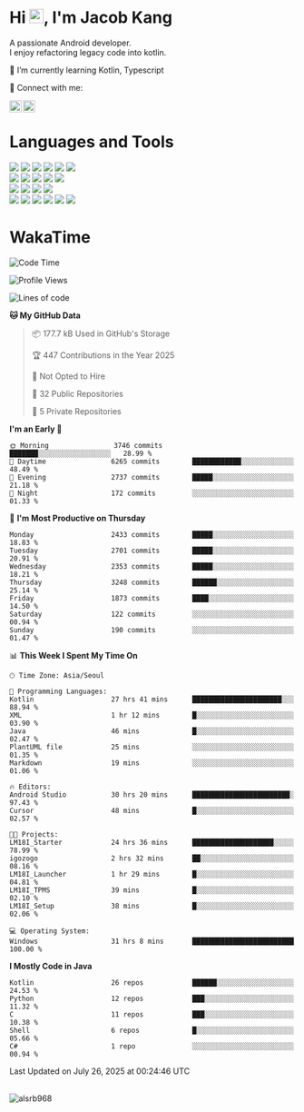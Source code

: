 # Hi <img src="https://media.giphy.com/media/hvRJCLFzcasrR4ia7z/giphy.gif" width="25px">, I'm Jacob Kang
A passionate Android developer.
</br>
I enjoy refactoring legacy code into kotlin.

🌱 I’m currently learning Kotlin, Typescript

🤝 Connect with me:

<a href="https://www.linkedin.com/in/minkyu-kang-b7477b1b2/"><img align="left" src="https://raw.githubusercontent.com/yushi1007/yushi1007/main/images/linkedin.svg" alt="Minkyu Kang | LinkedIn" width="21px"/></a>
<a href="https://www.instagram.com/_jacob_kang/"><img align="left" src="https://raw.githubusercontent.com/yushi1007/yushi1007/main/images/instagram.svg" alt="Jacob Kang | Instagram" width="21px"/></a>

</br>

# Languages and Tools

<div align="left">
<img src="https://img.shields.io/badge/java-007396?logo=java&logoColor=white"/>
<img src="https://img.shields.io/badge/kotlin-7F52FF?logo=kotlin&logoColor=white"/>
<img src="https://img.shields.io/badge/python-3776AB?logo=python&logoColor=white"/>
<img src="https://img.shields.io/badge/bash shell-4EAA25?logo=gnubash&logoColor=white"/>
<img src="https://img.shields.io/badge/c-A8B9CC?logo=c&logoColor=white"/>
<img src="https://img.shields.io/badge/c++-00599C?logo=c%2b%2b&logoColor=white"/>
</div>
<div align="left">
<img src="https://img.shields.io/badge/git-F05032?logo=git&logoColor=white"/>
<img src="https://img.shields.io/badge/github-181717?logo=github&logoColor=white"/>
<img src="https://img.shields.io/badge/mysql-4479A1?logo=mysql&logoColor=white"/>
<img src="https://img.shields.io/badge/sqlite-003B57?logo=sqlite&logoColor=white"/>
<img src="https://img.shields.io/badge/amazon AWS-232F3E?logo=amazonaws&logoColor=white"/>
</div>
<div align="left">
<img src="https://img.shields.io/badge/android-3DDC84?logo=android&logoColor=white"/>
<img src="https://img.shields.io/badge/linux-FCC624?logo=linux&logoColor=white"/>
<img src="https://img.shields.io/badge/flask-000000?logo=flask&logoColor=white"/>
<img src="https://img.shields.io/badge/arduino-00979D?logo=arduino&logoColor=white"/>
</div>
<div align="left">
<img src="https://img.shields.io/badge/slack-4A154B?logo=slack&logoColor=white"/>
<img src="https://img.shields.io/badge/notion-000000?logo=notion&logoColor=white"/>
<img src="https://img.shields.io/badge/jira-0052CC?logo=jira&logoColor=white"/>
<img src="https://img.shields.io/badge/postman-FF6C37?logo=postman&logoColor=white"/>
<img src="https://img.shields.io/badge/intellij-000000?logo=intellijidea&logoColor=white"/>
<img src="https://img.shields.io/badge/pycharm-000000?logo=pycharm&logoColor=white"/>
</div>

# WakaTime

<!--START_SECTION:waka-->
![Code Time](http://img.shields.io/badge/Code%20Time-5%2C109%20hrs%2037%20mins-blue)

![Profile Views](http://img.shields.io/badge/Profile%20Views-0-blue)

![Lines of code](https://img.shields.io/badge/From%20Hello%20World%20I%27ve%20Written-5.6%20million%20lines%20of%20code-blue)

**🐱 My GitHub Data** 

> 📦 177.7 kB Used in GitHub's Storage 
 > 
> 🏆 447 Contributions in the Year 2025
 > 
> 🚫 Not Opted to Hire
 > 
> 📜 32 Public Repositories 
 > 
> 🔑 5 Private Repositories 
 > 
**I'm an Early 🐤** 

```text
🌞 Morning                3746 commits        ███████░░░░░░░░░░░░░░░░░░   28.99 % 
🌆 Daytime                6265 commits        ████████████░░░░░░░░░░░░░   48.49 % 
🌃 Evening                2737 commits        █████░░░░░░░░░░░░░░░░░░░░   21.18 % 
🌙 Night                  172 commits         ░░░░░░░░░░░░░░░░░░░░░░░░░   01.33 % 
```
📅 **I'm Most Productive on Thursday** 

```text
Monday                   2433 commits        █████░░░░░░░░░░░░░░░░░░░░   18.83 % 
Tuesday                  2701 commits        █████░░░░░░░░░░░░░░░░░░░░   20.91 % 
Wednesday                2353 commits        █████░░░░░░░░░░░░░░░░░░░░   18.21 % 
Thursday                 3248 commits        ██████░░░░░░░░░░░░░░░░░░░   25.14 % 
Friday                   1873 commits        ████░░░░░░░░░░░░░░░░░░░░░   14.50 % 
Saturday                 122 commits         ░░░░░░░░░░░░░░░░░░░░░░░░░   00.94 % 
Sunday                   190 commits         ░░░░░░░░░░░░░░░░░░░░░░░░░   01.47 % 
```


📊 **This Week I Spent My Time On** 

```text
🕑︎ Time Zone: Asia/Seoul

💬 Programming Languages: 
Kotlin                   27 hrs 41 mins      ██████████████████████░░░   88.94 % 
XML                      1 hr 12 mins        █░░░░░░░░░░░░░░░░░░░░░░░░   03.90 % 
Java                     46 mins             █░░░░░░░░░░░░░░░░░░░░░░░░   02.47 % 
PlantUML file            25 mins             ░░░░░░░░░░░░░░░░░░░░░░░░░   01.35 % 
Markdown                 19 mins             ░░░░░░░░░░░░░░░░░░░░░░░░░   01.06 % 

🔥 Editors: 
Android Studio           30 hrs 20 mins      ████████████████████████░   97.43 % 
Cursor                   48 mins             █░░░░░░░░░░░░░░░░░░░░░░░░   02.57 % 

🐱‍💻 Projects: 
LM18I_Starter            24 hrs 36 mins      ████████████████████░░░░░   78.99 % 
igozogo                  2 hrs 32 mins       ██░░░░░░░░░░░░░░░░░░░░░░░   08.16 % 
LM18I_Launcher           1 hr 29 mins        █░░░░░░░░░░░░░░░░░░░░░░░░   04.81 % 
LM18I_TPMS               39 mins             █░░░░░░░░░░░░░░░░░░░░░░░░   02.10 % 
LM18I_Setup              38 mins             █░░░░░░░░░░░░░░░░░░░░░░░░   02.06 % 

💻 Operating System: 
Windows                  31 hrs 8 mins       █████████████████████████   100.00 % 
```

**I Mostly Code in Java** 

```text
Kotlin                   26 repos            ██████░░░░░░░░░░░░░░░░░░░   24.53 % 
Python                   12 repos            ███░░░░░░░░░░░░░░░░░░░░░░   11.32 % 
C                        11 repos            ███░░░░░░░░░░░░░░░░░░░░░░   10.38 % 
Shell                    6 repos             █░░░░░░░░░░░░░░░░░░░░░░░░   05.66 % 
C#                       1 repo              ░░░░░░░░░░░░░░░░░░░░░░░░░   00.94 % 
```




 Last Updated on July 26, 2025 at 00:24:46 UTC
<!--END_SECTION:waka-->

</br>

<div align="left">
<img align="left" src="https://github-readme-stats.vercel.app/api/top-langs?username=alsrb968&show_icons=true&locale=en&layout=compact&theme=dark" alt="alsrb968" />
</div>

